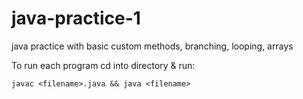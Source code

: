 # java-practice-1
java practice with basic custom methods, branching, looping, arrays

To run each program cd into directory & run:

    javac <filename>.java && java <filename>
    
